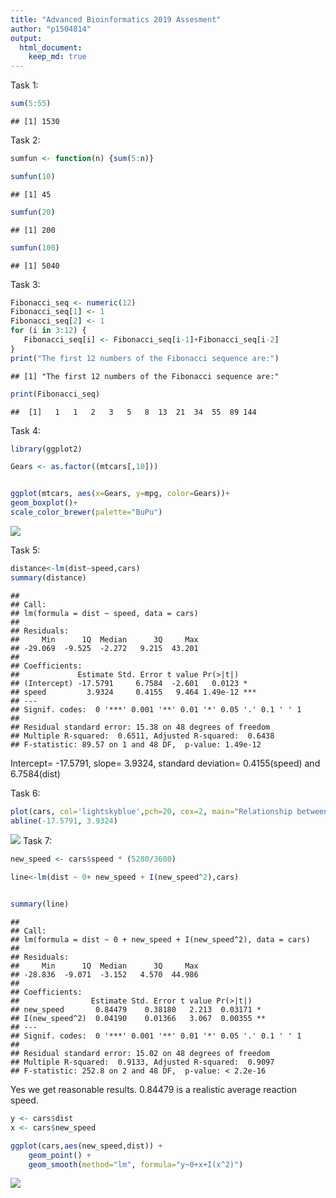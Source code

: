 ```yaml
---
title: "Advanced Bioinformatics 2019 Assesment"
author: "p1504814" 
output: 
  html_document:
    keep_md: true
---
```

Task 1:

```r
sum(5:55)
```

```
## [1] 1530
```
Task 2:

```r
sumfun <- function(n) {sum(5:n)}

sumfun(10)
```

```
## [1] 45
```

```r
sumfun(20)
```

```
## [1] 200
```

```r
sumfun(100)
```

```
## [1] 5040
```
Task 3:


```r
Fibonacci_seq <- numeric(12)
Fibonacci_seq[1] <- 1
Fibonacci_seq[2] <- 1
for (i in 3:12) { 
   Fibonacci_seq[i] <- Fibonacci_seq[i-1]+Fibonacci_seq[i-2]
}
print("The first 12 numbers of the Fibonacci sequence are:")
```

```
## [1] "The first 12 numbers of the Fibonacci sequence are:"
```

```r
print(Fibonacci_seq)
```

```
##  [1]   1   1   2   3   5   8  13  21  34  55  89 144
```

Task 4:

```r
library(ggplot2)

Gears <- as.factor((mtcars[,10]))


ggplot(mtcars, aes(x=Gears, y=mpg, color=Gears))+ 
geom_boxplot()+
scale_color_brewer(palette="BuPu")
```

![](Advanced_Bioinformatics_2019_Assesment_files/figure-html/unnamed-chunk-4-1.png)<!-- -->

Task 5: 

```r
distance<-lm(dist~speed,cars)
summary(distance)
```

```
## 
## Call:
## lm(formula = dist ~ speed, data = cars)
## 
## Residuals:
##     Min      1Q  Median      3Q     Max 
## -29.069  -9.525  -2.272   9.215  43.201 
## 
## Coefficients:
##             Estimate Std. Error t value Pr(>|t|)    
## (Intercept) -17.5791     6.7584  -2.601   0.0123 *  
## speed         3.9324     0.4155   9.464 1.49e-12 ***
## ---
## Signif. codes:  0 '***' 0.001 '**' 0.01 '*' 0.05 '.' 0.1 ' ' 1
## 
## Residual standard error: 15.38 on 48 degrees of freedom
## Multiple R-squared:  0.6511,	Adjusted R-squared:  0.6438 
## F-statistic: 89.57 on 1 and 48 DF,  p-value: 1.49e-12
```
Intercept= -17.5791, slope= 3.9324, standard deviation= 0.4155(speed) and 6.7584(dist)

Task 6:


```r
plot(cars, col='lightskyblue',pch=20, cex=2, main="Relationship between Speed and Stopping Distance ", "Speed (mph)", "Stopping Distance (feet)")
abline(-17.5791, 3.9324)
```

![](Advanced_Bioinformatics_2019_Assesment_files/figure-html/unnamed-chunk-6-1.png)<!-- -->
Task 7:

```r
new_speed <- cars$speed * (5280/3600)

line<-lm(dist ~ 0+ new_speed + I(new_speed^2),cars)


summary(line)
```

```
## 
## Call:
## lm(formula = dist ~ 0 + new_speed + I(new_speed^2), data = cars)
## 
## Residuals:
##     Min      1Q  Median      3Q     Max 
## -28.836  -9.071  -3.152   4.570  44.986 
## 
## Coefficients:
##                Estimate Std. Error t value Pr(>|t|)   
## new_speed       0.84479    0.38180   2.213  0.03171 * 
## I(new_speed^2)  0.04190    0.01366   3.067  0.00355 **
## ---
## Signif. codes:  0 '***' 0.001 '**' 0.01 '*' 0.05 '.' 0.1 ' ' 1
## 
## Residual standard error: 15.02 on 48 degrees of freedom
## Multiple R-squared:  0.9133,	Adjusted R-squared:  0.9097 
## F-statistic: 252.8 on 2 and 48 DF,  p-value: < 2.2e-16
```



Yes we get reasonable results. 0.84479 is a realistic average reaction speed.




```r
y <- cars$dist
x <- cars$new_speed

ggplot(cars,aes(new_speed,dist)) + 
    geom_point() + 
    geom_smooth(method="lm", formula="y~0+x+I(x^2)")
```

![](Advanced_Bioinformatics_2019_Assesment_files/figure-html/unnamed-chunk-8-1.png)<!-- -->

